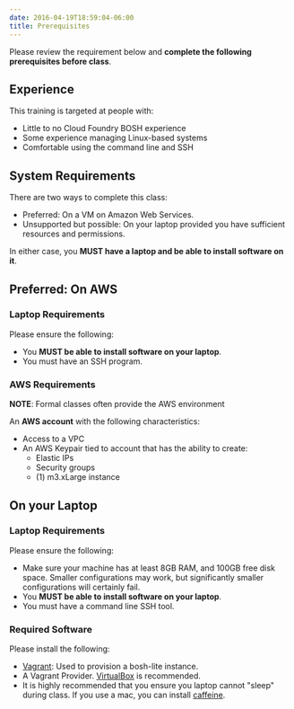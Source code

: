 ```yaml
---
date: 2016-04-19T18:59:04-06:00
title: Prerequisites
---
```


Please review the requirement below and **complete the following prerequisites before class**.  

## Experience

This training is targeted at people with:

* Little to no Cloud Foundry BOSH experience  
* Some experience managing Linux-based systems
* Comfortable using the command line and SSH


## System Requirements

There are two ways to complete this class:

* Preferred: On a VM on Amazon Web Services.
* Unsupported but possible: On your laptop provided you have sufficient resources and permissions.


In either case, you **MUST have a laptop and be able to install software on it**.

## Preferred: On AWS

### Laptop Requirements

Please ensure the following:

* You **MUST be able to install software on your laptop**.
* You must have an SSH program.

### AWS Requirements

**NOTE**: Formal classes often provide the AWS environment

An **AWS account** with the following characteristics:

* Access to a VPC
* An AWS Keypair tied to account that has the ability to create:
  * Elastic IPs
  * Security groups
  * (1) m3.xLarge instance


## On your Laptop

### Laptop Requirements

Please ensure the following:

* Make sure your machine has at least 8GB RAM, and 100GB free disk space. Smaller configurations may work, but significantly smaller configurations will certainly fail.
* You **MUST be able to install software on your laptop**.
* You must have a command line SSH tool.

### Required Software

Please install the following:

* [Vagrant](https://www.vagrantup.com/downloads.html): Used to provision a bosh-lite instance.
* A Vagrant Provider.  [VirtualBox](https://www.virtualbox.org/wiki/Downloads) is recommended.  
* It is highly recommended that you ensure you laptop cannot "sleep" during class.  If you use a mac, you can install [caffeine](https://itunes.apple.com/us/app/caffeine/id411246225?mt=12).
